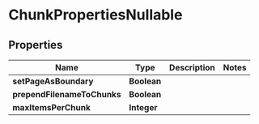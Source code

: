 

# ChunkPropertiesNullable


## Properties

| Name | Type | Description | Notes |
|------------ | ------------- | ------------- | -------------|
|**setPageAsBoundary** | **Boolean** |  |  |
|**prependFilenameToChunks** | **Boolean** |  |  |
|**maxItemsPerChunk** | **Integer** |  |  |



